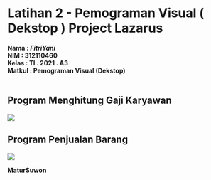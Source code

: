 # Latihan 2 - Pemograman Visual ( Dekstop ) Project Lazarus

**Nama   : _FitriYani_** <br/>
**NIM    : 312110460** <br/>
**Kelas  : TI . 2021 . A3** <br/>
**Matkul : Pemograman Visual (Dekstop)** <br/>
<br/>

## Program Menghitung Gaji Karyawan
<img src="![program menghitung gaji ksaryawan](https://github.com/FitriYania3/contoh/assets/118242551/59042c7e-1e19-417c-91b7-fc1a5cea4fef)">

## Program Penjualan Barang
<img src="
![program penjualan barang](https://github.com/FitriYania3/contoh/assets/118242551/df1af54d-4851-4d46-adc9-af59fefa669b)">



**MaturSuwon**
